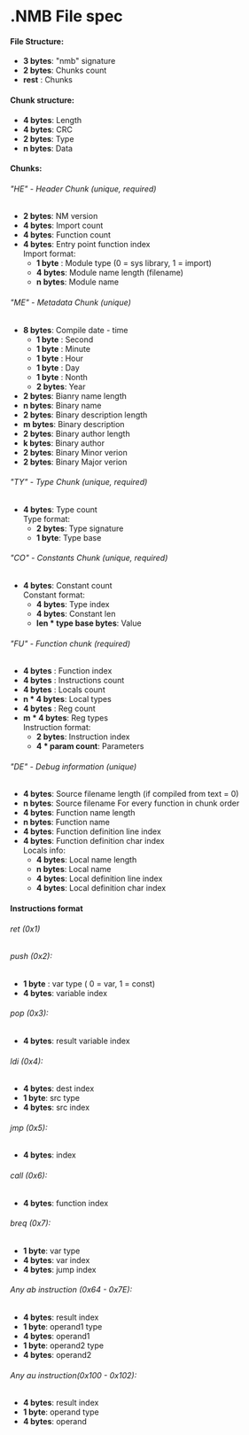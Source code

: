 # .NMB File spec
#### File Structure:
  * **3 bytes**: "nmb" signature
  * **2 bytes**: Chunks count
  * **rest**   : Chunks

#### Chunk structure:
  * **4 bytes**: Length
  * **4 bytes**: CRC
  * **2 bytes**: Type
  * **n bytes**: Data

#### Chunks:
###### "HE" - Header Chunk (unique, required)
  * **2 bytes**: NM version
  * **4 bytes**: Import count
  * **4 bytes**: Function count
  * **4 bytes**: Entry point function index
  <br>Import format:
     * **1 byte** : Module type (0 = sys library, 1 = import)
     * **4 bytes**: Module name length (filename)
     * **n bytes**: Module name

###### "ME" - Metadata Chunk (unique)
  * **8 bytes**: Compile date - time
     * **1 byte** : Second
     * **1 byte** : Minute
     * **1 byte** : Hour
     * **1 byte** : Day
     * **1 byte** : Nonth
     * **2 bytes**: Year
  * **2 bytes**: Bianry name length
  * **n bytes**: Binary name
  * **2 bytes**: Binary description length
  * **m bytes**: Binary description
  * **2 bytes**: Binary author length
  * **k bytes**: Binary author
  * **2 bytes**: Binary Minor verion
  * **2 bytes**: Binary Major verion

###### "TY" - Type Chunk (unique, required)
  * **4 bytes**: Type count
  <br>Type format:
     * **2 bytes**: Type signature
     * **1 byte**:  Type base

###### "CO" - Constants Chunk (unique, required)
  * **4 bytes**: Constant count
   <br>Constant format:
     * **4 bytes**: Type index
     * **4 bytes**: Constant len
     * **len * type base bytes**: Value

###### "FU" - Function chunk (required)
  * **4 bytes**  : Function index
  * **4 bytes**  : Instructions count
  * **4 bytes**  : Locals count
  * **n * 4 bytes**: Local types
  * **4 bytes**  : Reg count
  * **m * 4 bytes**: Reg types
  <br>Instruction format:
    * **2 bytes**: Instruction index
    * **4 * param count**: Parameters

###### "DE" - Debug information (unique)
  * **4 bytes**: Source filename length (if compiled from text = 0)
  * **n bytes**: Source filename
  For every function in chunk order
  * **4 bytes**: Function name length
  * **n bytes**: Function name
  * **4 bytes**: Function definition line index
  * **4 bytes**: Function definition char index
  <br>Locals info:
     * **4 bytes**: Local name length
     * **n bytes**: Local name
     * **4 bytes**: Local definition line index
     * **4 bytes**: Local definition char index

#### Instructions format
###### ret (0x1)

###### push (0x2):
   * **1 byte** : var type ( 0 = var, 1 = const)
   * **4 bytes**: variable index

###### pop (0x3):
   * **4 bytes**: result variable index

###### ldi (0x4):
   * **4 bytes**: dest index
   * **1 byte**: src type
   * **4 bytes**: src index

###### jmp (0x5):
   * **4 bytes**: index

###### call (0x6):
   * **4 bytes**: function index

###### breq (0x7):
   * **1 byte**: var type
   * **4 bytes**: var index
   * **4 bytes**: jump index

###### Any ab instruction (0x64 - 0x7E):
   * **4 bytes**: result index
   * **1 byte**: operand1 type
   * **4 bytes**: operand1
   * **1 byte**: operand2 type
   * **4 bytes**: operand2

###### Any au instruction(0x100 - 0x102):
   * **4 bytes**: result index
   * **1 byte**: operand type
   * **4 bytes**: operand

